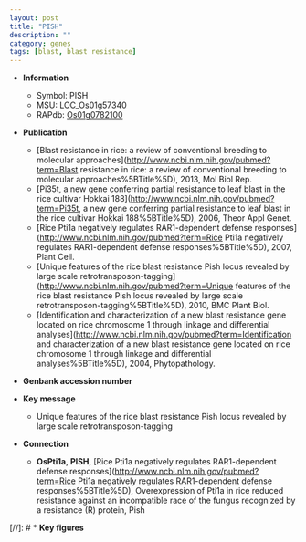 ```yaml
---
layout: post
title: "PISH"
description: ""
category: genes
tags: [blast, blast resistance]
---
```


* **Information**  
    + Symbol: PISH  
    + MSU: [LOC_Os01g57340](http://rice.plantbiology.msu.edu/cgi-bin/ORF_infopage.cgi?orf=LOC_Os01g57340)  
    + RAPdb: [Os01g0782100](http://rapdb.dna.affrc.go.jp/viewer/gbrowse_details/irgsp1?name=Os01g0782100)  

* **Publication**  
    + [Blast resistance in rice: a review of conventional breeding to molecular approaches](http://www.ncbi.nlm.nih.gov/pubmed?term=Blast resistance in rice: a review of conventional breeding to molecular approaches%5BTitle%5D), 2013, Mol Biol Rep.
    + [Pi35t, a new gene conferring partial resistance to leaf blast in the rice cultivar Hokkai 188](http://www.ncbi.nlm.nih.gov/pubmed?term=Pi35t, a new gene conferring partial resistance to leaf blast in the rice cultivar Hokkai 188%5BTitle%5D), 2006, Theor Appl Genet.
    + [Rice Pti1a negatively regulates RAR1-dependent defense responses](http://www.ncbi.nlm.nih.gov/pubmed?term=Rice Pti1a negatively regulates RAR1-dependent defense responses%5BTitle%5D), 2007, Plant Cell.
    + [Unique features of the rice blast resistance Pish locus revealed by large scale retrotransposon-tagging](http://www.ncbi.nlm.nih.gov/pubmed?term=Unique features of the rice blast resistance Pish locus revealed by large scale retrotransposon-tagging%5BTitle%5D), 2010, BMC Plant Biol.
    + [Identification and characterization of a new blast resistance gene located on rice chromosome 1 through linkage and differential analyses](http://www.ncbi.nlm.nih.gov/pubmed?term=Identification and characterization of a new blast resistance gene located on rice chromosome 1 through linkage and differential analyses%5BTitle%5D), 2004, Phytopathology.

* **Genbank accession number**  

* **Key message**  
    + Unique features of the rice blast resistance Pish locus revealed by large scale retrotransposon-tagging

* **Connection**  
    + __OsPti1a__, __PISH__, [Rice Pti1a negatively regulates RAR1-dependent defense responses](http://www.ncbi.nlm.nih.gov/pubmed?term=Rice Pti1a negatively regulates RAR1-dependent defense responses%5BTitle%5D), Overexpression of Pti1a in rice reduced resistance against an incompatible race of the fungus recognized by a resistance (R) protein, Pish

[//]: # * **Key figures**  


